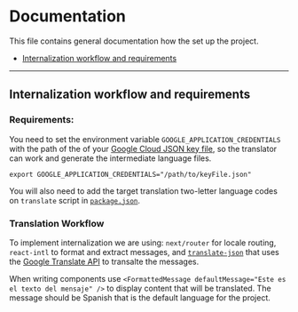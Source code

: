 # Documentation

This file contains general documentation how the set up the project.

- [Internalization workflow and requirements](#Internalization-workflow-and-requirements)

___
## Internalization workflow and requirements

### Requirements:
You need to set the environment variable `GOOGLE_APPLICATION_CREDENTIALS` with the path of the of your [Google Cloud JSON key file](https://cloud.google.com/docs/authentication/getting-started), so the translator can work and generate the intermediate language files.

```shell
export GOOGLE_APPLICATION_CREDENTIALS="/path/to/keyFile.json"
```

You will also need to add the target translation two-letter language codes on `translate` script in [`package.json`](../src/package.json).

### Translation Workflow

To implement internalization we are using: `next/router` for locale routing, `react-intl` to format and extract messages, and [`translate-json`](../src/utils/translator/translate-json.js) that uses the [Google Translate API](https://cloud.google.com/nodejs/docs/reference/translate/latest) to transalte the messages.  

When writing components use `<FormattedMessage defaultMessage="Este es el texto del mensaje" />` to display content that will be translated. The message should be Spanish that is the default language for the project. 


